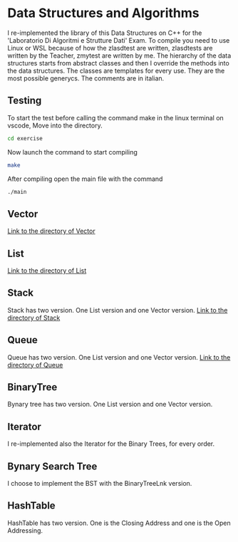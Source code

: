 # Data Structures and Algorithms
I re-implemented the library of this Data Structures on C++ for the 'Laboratorio Di Algoritmi e Strutture Dati' Exam.
To compile you need to use Linux or WSL because of how the zlasdtest are written, zlasdtests are written by the Teacher, zmytest are written by me. 
The hierarchy of the data structures starts from abstract classes and then I override the methods into the data structures.
The classes are templates for every use. They are the most possible generycs.
The comments are in italian.

## Testing
To start the test before calling the command make in the linux terminal on vscode, Move into the directory.
```bash
cd exercise
```
Now launch the command to start compiling
```bash
make
```
After compiling open the main file with the command
```bash
./main
```

## Vector
[Link to the directory of Vector](https://github.com/taekwondodev/DataStructures_and_Algorithms/tree/main/Vector_List_Stack_Queue/vector)

## List
[Link to the directory of List](https://github.com/taekwondodev/DataStructures_and_Algorithms/tree/main/Vector_List_Stack_Queue/list)

## Stack
Stack has two version. One List version and one Vector version.
[Link to the directory of Stack](https://github.com/taekwondodev/DataStructures_and_Algorithms/tree/main/Vector_List_Stack_Queue/stack)

## Queue
Queue has two version. One List version and one Vector version.
[Link to the directory of Queue](https://github.com/taekwondodev/DataStructures_and_Algorithms/tree/main/Vector_List_Stack_Queue/queue)

## BinaryTree
Bynary tree has two version. One List version and one Vector version.

## Iterator
I re-implemented also the Iterator for the Binary Trees, for every order.

## Bynary Search Tree
I choose to implement the BST with the BinaryTreeLnk version.

## HashTable
HashTable has two version. One is the Closing Address and one is the Open Addressing.
